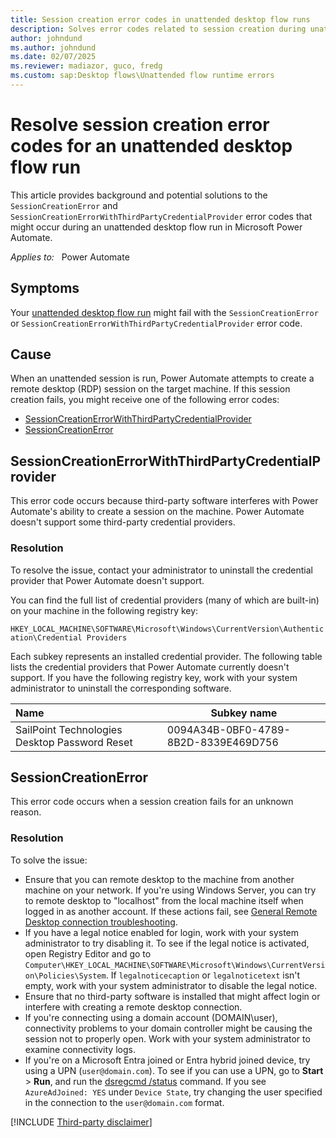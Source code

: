 ```yaml
---
title: Session creation error codes in unattended desktop flow runs
description: Solves error codes related to session creation during unattended desktop flow runs in Power Automate.
author: johndund 
ms.author: johndund 
ms.date: 02/07/2025
ms.reviewer: madiazor, guco, fredg 
ms.custom: sap:Desktop flows\Unattended flow runtime errors
---
```

# Resolve session creation error codes for an unattended desktop flow run

This article provides background and potential solutions to the `SessionCreationError` and `SessionCreationErrorWithThirdPartyCredentialProvider` error codes that might occur during an unattended desktop flow run in Microsoft Power Automate.

_Applies to:_ &nbsp; Power Automate

## Symptoms

Your [unattended desktop flow run](/power-automate/desktop-flows/run-unattended-desktop-flows) might fail with the `SessionCreationError` or `SessionCreationErrorWithThirdPartyCredentialProvider` error code.

## Cause

When an unattended session is run, Power Automate attempts to create a remote desktop (RDP) session on the target machine. If this session creation fails, you might receive one of the following error codes:

- [SessionCreationErrorWithThirdPartyCredentialProvider](#sessioncreationerrorwiththirdpartycredentialprovider)
- [SessionCreationError](#sessioncreationerror)

## SessionCreationErrorWithThirdPartyCredentialProvider

This error code occurs because third-party software interferes with Power Automate's ability to create a session on the machine. Power Automate doesn't support some third-party credential providers.

### Resolution

To resolve the issue, contact your administrator to uninstall the credential provider that Power Automate doesn't support.

You can find the full list of credential providers (many of which are built-in) on your machine in the following registry key:

`HKEY_LOCAL_MACHINE\SOFTWARE\Microsoft\Windows\CurrentVersion\Authentication\Credential Providers`

Each subkey represents an installed credential provider. The following table lists the credential providers that Power Automate currently doesn't support. If you have the following registry key, work with your system administrator to uninstall the corresponding software.

| Name | Subkey name |
| :------------------------ | ---------------- |
| SailPoint Technologies Desktop Password Reset | 0094A34B-0BF0-4789-8B2D-8339E469D756 |

## SessionCreationError

This error code occurs when a session creation fails for an unknown reason.

### Resolution

To solve the issue:

- Ensure that you can remote desktop to the machine from another machine on your network. If you're using Windows Server, you can try to remote desktop to "localhost" from the local machine itself when logged in as another account. If these actions fail, see [General Remote Desktop connection troubleshooting](../../../windows-server/remote/rdp-error-general-troubleshooting.md).
- If you have a legal notice enabled for login, work with your system administrator to try disabling it. To see if the legal notice is activated, open Registry Editor and go to `Computer\HKEY_LOCAL_MACHINE\SOFTWARE\Microsoft\Windows\CurrentVersion\Policies\System`. If `legalnoticecaption` or `legalnoticetext` isn't empty, work with your system administrator to disable the legal notice.
- Ensure that no third-party software is installed that might affect login or interfere with creating a remote desktop connection.
- If you're connecting using a domain account (DOMAIN\user), connectivity problems to your domain controller might be causing the session not to properly open. Work with your system administrator to examine connectivity logs.
- If you're on a Microsoft Entra joined or Entra hybrid joined device, try using a UPN (`user@domain.com`). To see if you can use a UPN, go to **Start** > **Run**, and run the [dsregcmd /status](/entra/identity/devices/troubleshoot-device-dsregcmd) command. If you see `AzureAdJoined: YES` under `Device State`, try changing the user specified in the connection to the `user@domain.com` format.

[!INCLUDE [Third-party disclaimer](../../../includes/third-party-disclaimer.md)]
